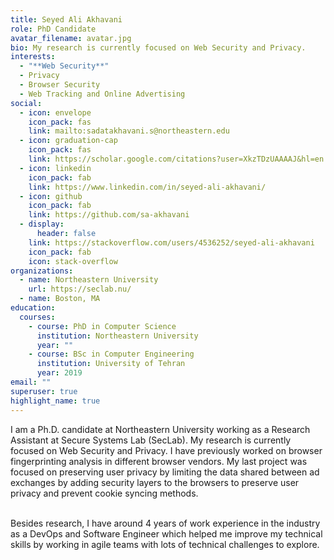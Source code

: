 ```yaml
---
title: Seyed Ali Akhavani
role: PhD Candidate
avatar_filename: avatar.jpg
bio: My research is currently focused on Web Security and Privacy.
interests:
  - "**Web Security**"
  - Privacy
  - Browser Security
  - Web Tracking and Online Advertising
social:
  - icon: envelope
    icon_pack: fas
    link: mailto:sadatakhavani.s@northeastern.edu
  - icon: graduation-cap
    icon_pack: fas
    link: https://scholar.google.com/citations?user=XkzTDzUAAAAJ&hl=en
  - icon: linkedin
    icon_pack: fab
    link: https://www.linkedin.com/in/seyed-ali-akhavani/
  - icon: github
    icon_pack: fab
    link: https://github.com/sa-akhavani
  - display:
      header: false
    link: https://stackoverflow.com/users/4536252/seyed-ali-akhavani
    icon_pack: fab
    icon: stack-overflow
organizations:
  - name: Northeastern University
    url: https://seclab.nu/
  - name: Boston, MA
education:
  courses:
    - course: PhD in Computer Science
      institution: Northeastern University
      year: ""
    - course: BSc in Computer Engineering
      institution: University of Tehran
      year: 2019
email: ""
superuser: true
highlight_name: true
---
```

I am a Ph.D. candidate at Northeastern University working as a Research Assistant at Secure Systems Lab (SecLab). My research is currently focused on Web Security and Privacy. I have previously worked on browser fingerprinting analysis in different browser vendors. My last project was focused on preserving user privacy by limiting the data shared between ad exchanges by adding security layers to the browsers to preserve user privacy and prevent cookie syncing methods.

\
Besides research, I have around 4 years of work experience in the industry as a DevOps and Software Engineer which helped me improve my technical skills by working in agile teams with lots of technical challenges to explore.
